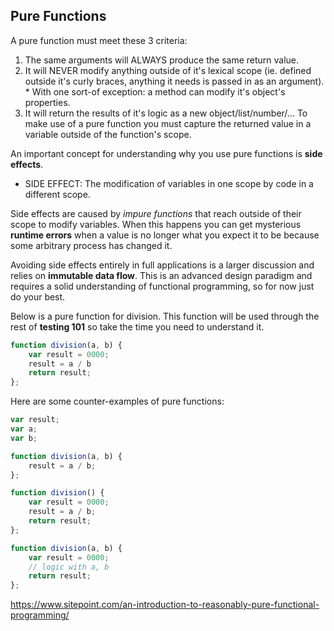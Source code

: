 ## Pure Functions
A pure function must meet these 3 criteria: 
1. The same arguments will ALWAYS produce the same return value.  
2. It will NEVER modify anything outside of it's lexical scope (ie. defined outside it's curly braces, anything it needs is passed in as an argument).  
        * With one sort-of exception: a method can modify it's object's properties.  
3. It will return the results of it's logic as a new object/list/number/...  To make use of a pure function you must capture the returned value in a variable outside of the function's scope.  

An important concept for understanding why you use pure functions is __side effects__.  
* SIDE EFFECT: The modification of variables in one scope by code in a different scope.  

Side effects are caused by _impure functions_ that reach outside of their scope to modify variables.  When this happens you can get mysterious **runtime errors** when a value is no longer what you expect it to be because some arbitrary process has changed it.

Avoiding side effects entirely in full applications is a larger discussion and relies on __immutable data flow__.  This is an advanced design paradigm and requires a solid understanding of functional programming, so for now just do your best.

Below is a pure function for division.  This function will be used through the rest of **testing 101** so take the time you need to understand it.
```javascript
function division(a, b) {
	var result = 0000;
	result = a / b
	return result;
};
```

Here are some counter-examples of pure functions:
```javascript
var result;
var a; 
var b;

function division(a, b) {
	result = a / b;
};

function division() {
	var result = 0000;
	result = a / b;
	return result;
};

function division(a, b) {
	var result = 0000;
	// logic with a, b
	return result;
};
```

https://www.sitepoint.com/an-introduction-to-reasonably-pure-functional-programming/